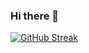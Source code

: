 ### Hi there 👋

[![GitHub Streak](http://github-readme-streak-stats.herokuapp.com?user=benitezhiago&theme=dark&date_format=M%20j%5B%2C%20Y%5D&currStreakLabel=6768AB&border=30363D&stroke=6768AB&fire=6768AB&ring=6768AB&background=0D1117)](https://git.io/streak-stats)
